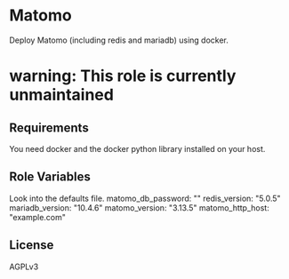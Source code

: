 Matomo
=========

Deploy Matomo (including redis and mariadb) using docker.

**warning: This role is currently unmaintained**
=======================================

Requirements
------------

You need docker and the docker python library installed on your host.

Role Variables
--------------

Look into the defaults file.
matomo_db_password: ""
redis_version: "5.0.5"
mariadb_version: "10.4.6"
matomo_version: "3.13.5"
matomo_http_host: "example.com"

License
-------

AGPLv3
